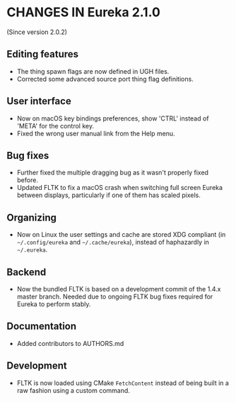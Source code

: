 # CHANGES IN Eureka 2.1.0

(Since version 2.0.2)

## Editing features

* The thing spawn flags are now defined in UGH files.
* Corrected some advanced source port thing flag definitions.

## User interface

* Now on macOS key bindings preferences, show 'CTRL' instead of 'META' for the control key.
* Fixed the wrong user manual link from the Help menu.

## Bug fixes

* Further fixed the multiple dragging bug as it wasn't properly fixed before.
* Updated FLTK to fix a macOS crash when switching full screen Eureka between displays, particularly
  if one of them has scaled pixels.

## Organizing

* Now on Linux the user settings and cache are stored XDG compliant (in `~/.config/eureka` and
`~/.cache/eureka`), instead of haphazardly in `~/.eureka`.

## Backend

* Now the bundled FLTK is based on a development commit of the 1.4.x master branch. Needed due to
  ongoing FLTK bug fixes required for Eureka to perform stably.

## Documentation

* Added contributors to AUTHORS.md

## Development

* FLTK is now loaded using CMake `FetchContent` instead of being built in a raw fashion using a 
  custom command.
